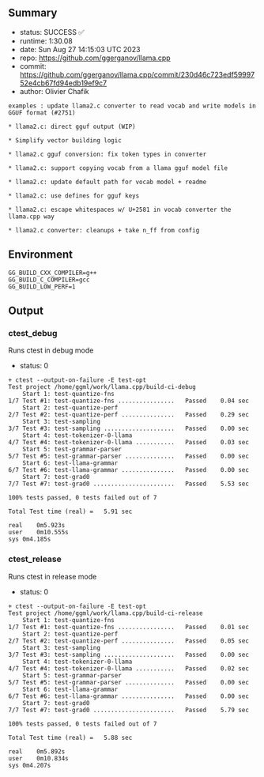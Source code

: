 ## Summary

- status:  SUCCESS ✅
- runtime: 1:30.08
- date:    Sun Aug 27 14:15:03 UTC 2023
- repo:    https://github.com/ggerganov/llama.cpp
- commit:  https://github.com/ggerganov/llama.cpp/commit/230d46c723edf5999752e4cb67fd94edb19ef9c7
- author:  Olivier Chafik
```
examples : update llama2.c converter to read vocab and write models in GGUF format (#2751)

* llama2.c: direct gguf output (WIP)

* Simplify vector building logic

* llama2.c gguf conversion: fix token types in converter

* llama2.c: support copying vocab from a llama gguf model file

* llama2.c: update default path for vocab model + readme

* llama2.c: use defines for gguf keys

* llama2.c: escape whitespaces w/ U+2581 in vocab converter the llama.cpp way

* llama2.c converter: cleanups + take n_ff from config
```

## Environment

```
GG_BUILD_CXX_COMPILER=g++
GG_BUILD_C_COMPILER=gcc
GG_BUILD_LOW_PERF=1
```

## Output

### ctest_debug

Runs ctest in debug mode
- status: 0
```
+ ctest --output-on-failure -E test-opt
Test project /home/ggml/work/llama.cpp/build-ci-debug
    Start 1: test-quantize-fns
1/7 Test #1: test-quantize-fns ................   Passed    0.04 sec
    Start 2: test-quantize-perf
2/7 Test #2: test-quantize-perf ...............   Passed    0.29 sec
    Start 3: test-sampling
3/7 Test #3: test-sampling ....................   Passed    0.00 sec
    Start 4: test-tokenizer-0-llama
4/7 Test #4: test-tokenizer-0-llama ...........   Passed    0.03 sec
    Start 5: test-grammar-parser
5/7 Test #5: test-grammar-parser ..............   Passed    0.00 sec
    Start 6: test-llama-grammar
6/7 Test #6: test-llama-grammar ...............   Passed    0.00 sec
    Start 7: test-grad0
7/7 Test #7: test-grad0 .......................   Passed    5.53 sec

100% tests passed, 0 tests failed out of 7

Total Test time (real) =   5.91 sec

real	0m5.923s
user	0m10.555s
sys	0m4.185s
```

### ctest_release

Runs ctest in release mode
- status: 0
```
+ ctest --output-on-failure -E test-opt
Test project /home/ggml/work/llama.cpp/build-ci-release
    Start 1: test-quantize-fns
1/7 Test #1: test-quantize-fns ................   Passed    0.01 sec
    Start 2: test-quantize-perf
2/7 Test #2: test-quantize-perf ...............   Passed    0.05 sec
    Start 3: test-sampling
3/7 Test #3: test-sampling ....................   Passed    0.00 sec
    Start 4: test-tokenizer-0-llama
4/7 Test #4: test-tokenizer-0-llama ...........   Passed    0.02 sec
    Start 5: test-grammar-parser
5/7 Test #5: test-grammar-parser ..............   Passed    0.00 sec
    Start 6: test-llama-grammar
6/7 Test #6: test-llama-grammar ...............   Passed    0.00 sec
    Start 7: test-grad0
7/7 Test #7: test-grad0 .......................   Passed    5.79 sec

100% tests passed, 0 tests failed out of 7

Total Test time (real) =   5.88 sec

real	0m5.892s
user	0m10.834s
sys	0m4.207s
```
